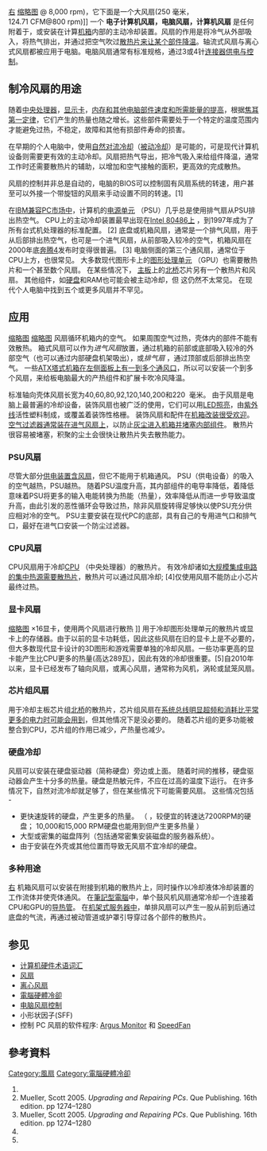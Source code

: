 [右](https://zh.wikipedia.org/wiki/File:80mm_fan.jpg "fig:右") [缩略图](https://zh.wikipedia.org/wiki/File:Computer_fan_comparison_\(Sharkoon_250mm_vs_Titan_30mm\).jpg "fig:缩略图") @ 8,000 rpm)，它下面是一个大风扇(250 毫米，124.71 CFM@800 rpm)\]\] 一个 **电子计算机风扇，电脑风扇，计算机风扇** 是任何附着于，或安装在计算[机箱](../Page/机箱.md "wikilink")内部的主动冷却装置。风扇的作用是将冷气从外部吸入，将热气排出，并通过把空气吹过[散热片来让某个部件降温](https://zh.wikipedia.org/wiki/散热片 "wikilink")。轴流式风扇与离心式风扇都被应用于电脑。电脑风扇通常有标准规格，通过3或4针[连接器供电与控制](https://zh.wikipedia.org/wiki/电子连接器 "wikilink")。

## 制冷风扇的用途

随着[中央处理器](../Page/中央处理器.md "wikilink")，[显示卡](../Page/显示卡.md "wikilink")，[内存和其他电脑部件速度和所需能量的提高](../Page/随机存取存储器.md "wikilink")，根据[焦耳第一定律](https://zh.wikipedia.org/wiki/焦耳加热 "wikilink")，它们产生的热量也随之增长。这些部件需要处于一个特定的温度范围内才能避免过热，不稳定，故障和其他有损部件寿命的损害。

在早期的个人电脑中，使用[自然对流冷却](https://zh.wikipedia.org/wiki/自然对流 "wikilink")（[被动冷却](https://zh.wikipedia.org/wiki/无动力制冷 "wikilink")）是可能的，可是现代计算机设备则需要更有效的主动冷却。风扇把热气导出，把冷气吸入来给组件降温，通常工作时还需要散热片的辅助，以增加和空气接触的面积，更高效的完成散热。

风扇的控制并非总是自动的，电脑的BIOS可以控制固有风扇系统的转速，用户甚至可以外接一个带旋钮的风扇来手动设置不同的转速。\[1\]

在[IBM兼容PC市场中](../Page/IBM_PC兼容机.md "wikilink")，计算机的[电源单元](../Page/電源供應器.md "wikilink") （PSU）几乎总是使用排气扇从PSU排出热空气。 CPU上的主动冷却装置最早出现在[Intel 80486上](../Page/Intel_80486.md "wikilink") ，到1997年成为了所有台式机处理器的标准配置。 \[2\] 底盘或机箱风扇，通常是一个排气风扇，用于从后部排出热空气，也可是一个进气风扇，从前部吸入较冷的空气，机箱风扇在2000年底[奔腾4](../Page/奔腾4.md "wikilink")发布时变得很普遍。 \[3\] 电脑侧面的第三个通风扇，通常位于CPU上方，也很常见。 大多数现代图形卡上的[图形处理单元](../Page/圖形處理器.md "wikilink") （GPU）也需要散热片和一个甚至数个风扇。 在某些情况下， [主板](../Page/主板.md "wikilink")上的[北桥](../Page/北桥.md "wikilink")芯片另有一个散热片和风扇。 其他组件，如[硬盘](../Page/硬盘.md "wikilink")和RAM也可能会被主动冷却，但 这仍然不太常见。 在现代个人电脑中找到五个或更多风扇并不罕见。

## 应用

[缩略图](https://zh.wikipedia.org/wiki/File:Arctic_cooling_fan_Pro_TC_20060621.jpg "fig:缩略图") [缩略图](https://zh.wikipedia.org/wiki/File:Fans_from_computer_case_-_front_and_back_-_2018-05-22.jpg "fig:缩略图") 风扇循环机箱内的空气。 如果周围空气过热，壳体内的部件不能有效散热。 箱式风扇可以作为*进气风扇*放置，通过机箱的前部或底部吸入较冷的外部空气（也可以通过内部硬盘机架吸出），或*排气扇* ，通过顶部或后部排出热空气。 一些[ATX塔式机箱在左侧面板上有一到多个通风口](../Page/ATX規格.md "wikilink")，所以可以安装一个到多个风扇，来给板电脑最大的产热组件和扩展卡吹冷风降温。

标准轴向壳体风扇长宽为40,60,80,92,120,140,200和220  毫米。 由于风扇是电脑上最普遍的冷却设备，装饰风扇也被广泛的使用，它们可以用[LED照亮](../Page/發光二極管.md "wikilink")，由[紫外线](../Page/紫外线.md "wikilink")活性塑料制成，或覆盖着装饰性格栅。 装饰风扇和配件在[机箱改装很受欢迎](../Page/機殼改裝.md "wikilink")。 [空气过滤器通常装在进气风扇上](../Page/空气滤清器.md "wikilink")，以防止[灰尘进入机箱并堵塞内部组件](../Page/灰塵.md "wikilink")。 散热片很容易被堵塞，积聚的尘土会很快让散热片失去散热能力。

### PSU风扇

尽管大部分[供电装置含风扇](../Page/電源供應.md "wikilink")，但它不能用于机箱通风。 PSU（供电设备）的吸入的空气越热，PSU越热。 随着PSU温度升高，其内部组件的电导率降低，着降低意味着PSU将更多的输入电能转换为热能（热量），效率降低从而进一步导致温度升高，由此引发的恶性循环会导致过热，除非风扇旋转得足够快以使PSU充分供应相对冷的空气。 PSU主要安装在现代PC的底部，具有自己的专用进气口和排气口，最好在进气口安装一个防尘过滤器。

### CPU风扇

CPU风扇用于冷却[CPU](../Page/中央处理器.md "wikilink") （中央处理器）的散热片。 有效冷却诸如[大规模集成电路的集中热源需要散热片](../Page/集成电路.md "wikilink")，散热片可以通过风扇冷却; \[4\]仅使用风扇不能防止小芯片最终过热。

### 显卡风扇

[缩略图](https://zh.wikipedia.org/wiki/File:ASUS_GTX-650_Ti_TOP_Cu-II_PCI_Express_3.0_x16_graphics_card.jpg "fig:缩略图") ×16显卡，使用两个风扇进行散热 \]\] 用于冷却图形处理单元的散热片或显卡上的存储器。由于以前的显卡功耗低，因此这些风扇在旧的显卡上是不必要的，但大多数现代显卡设计的3D图形和游戏需要单独的冷却风扇。一些功率更高的显卡能产生比CPU更多的热量(高达289瓦)，因此有效的冷却很重要。\[5\]自2010年以来，显卡已经发布了轴向风扇，或离心风扇，通常称为风机，涡轮或鼠笼风扇。

### 芯片组风扇

用于冷却主板芯片组[北桥](../Page/北桥.md "wikilink")的散热片，芯片组风扇在[系统总线明显](https://zh.wikipedia.org/wiki/系统总线 "wikilink")[超频和消耗比平常更多的电力时可能会用到](https://zh.wikipedia.org/wiki/超频 "wikilink")，但其他情况下是没必要的。 随着芯片组的更多功能被整合到CPU，芯片组的作用已减少，产热量也减少。

### 硬盘冷却

风扇可以安装在硬盘驱动器（简称硬盘）旁边或上面。 随着时间的推移，硬盘驱动器会产生十分多的热量。硬盘是热敏元件，不应在过高的温度下运行。 在许多情况下，自然对流冷却就足够了，但在某些情况下可能需要风扇。 这些情况包括 -

  - 更快速旋转的硬盘，产生更多的热量。 （  ，较便宜的转速达7200RPM的硬盘； 10,000和15,000 RPM硬盘也能用到但产生更多热量 ）
  - 大型或密集的磁盘阵列（包括通常密集安装磁盘的服务器系统）。
  - 由于安装在外壳或其他位置而导致无风扇不宜冷却的硬盘。

### 多种用途

[右](https://zh.wikipedia.org/wiki/File:Radialluefter.jpg "fig:右") 机箱风扇可以安装在附接到机箱的散热片上，同时操作以冷却液体冷却装置的工作流体并使壳体通风。 在[筆記型電腦](../Page/筆記型電腦.md "wikilink")中，单个鼓风机风扇通常冷却一个连接着CPU和GPU的[导热管](../Page/熱導管.md "wikilink")。 在[机架式服务器中](https://zh.wikipedia.org/wiki/19吋機架 "wikilink")，单排风扇可以产生一股从前到后通过底盘的气流，再通过被动管道或护罩引导穿过各个部件的散热片。

## 参见

  - [计算机硬件术语词汇](https://zh.wikipedia.org/wiki/计算机硬件术语词汇 "wikilink")
  - [风扇](../Page/风扇.md "wikilink")
  - [离心风扇](https://zh.wikipedia.org/wiki/离心风扇 "wikilink")
  - [電腦硬體冷卻](../Page/電腦硬體冷卻.md "wikilink")
  - [电脑风扇控制](https://zh.wikipedia.org/wiki/电脑风扇控制 "wikilink")
  - 小形状因子(SFF)
  - 控制 PC 风扇的软件程序: [Argus Monitor](https://zh.wikipedia.org/wiki/Argus_Monitor "wikilink") 和 [SpeedFan](https://zh.wikipedia.org/wiki/SpeedFan "wikilink")

## 參考資料

[Category:風扇](https://zh.wikipedia.org/wiki/Category:風扇 "wikilink") [Category:電腦硬體冷卻](https://zh.wikipedia.org/wiki/Category:電腦硬體冷卻 "wikilink")

1.
2.  Mueller, Scott 2005. *Upgrading and Repairing PCs*. Que Publishing. 16th edition. pp 1274–1280
3.  Mueller, Scott 2005. *Upgrading and Repairing PCs*. Que Publishing. 16th edition. pp 1274–1280
4.
5.